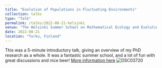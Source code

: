 ```yaml
---
title: "Evolution of Populations in Fluctuating Environments"
collection: talks
type: "Talk"
permalink: /talks/2022-08-21-helsinki
venue: "The Helsinki Summer School on Mathematical Ecology and Evolution"
date: 2022-08-21
location: "Turku, Finland"
---
```

This was a 5-minute introductory talk, giving an overview of my PhD research as a whole. It was a fantastic summer school, and a lot of fun with great discussions and nice beer!
[More information here](https://wiki.helsinki.fi/display/BioMath/The+Helsinki+Summer+School+on+Mathematical+Ecology+and+Evolution+2022)
![DSC03720](https://github.com/mattasker/mattasker.github.io/assets/36448551/6db6f959-c8b6-41f5-abc5-2c024b793500)
